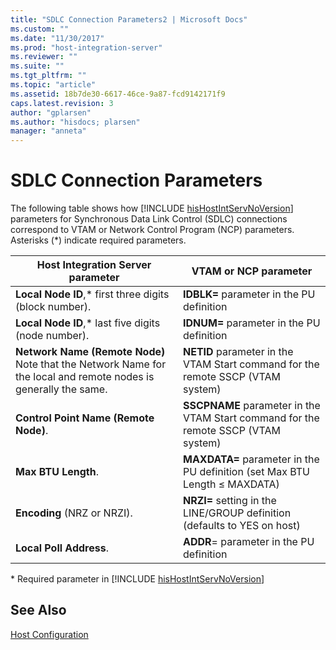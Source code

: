 ```yaml
---
title: "SDLC Connection Parameters2 | Microsoft Docs"
ms.custom: ""
ms.date: "11/30/2017"
ms.prod: "host-integration-server"
ms.reviewer: ""
ms.suite: ""
ms.tgt_pltfrm: ""
ms.topic: "article"
ms.assetid: 18b7de30-6617-46ce-9a87-fcd9142171f9
caps.latest.revision: 3
author: "gplarsen"
ms.author: "hisdocs; plarsen"
manager: "anneta"
---
```

# SDLC Connection Parameters
The following table shows how [!INCLUDE [hisHostIntServNoVersion](../includes/hishostintservnoversion-md.md)] parameters for Synchronous Data Link Control (SDLC) connections correspond to VTAM or Network Control Program (NCP) parameters. Asterisks (*) indicate required parameters.  
  
|Host Integration Server parameter|VTAM or NCP parameter|  
|---------------------------------------|---------------------------|  
|**Local Node ID**,* first three digits (block number).|**IDBLK=** parameter in the PU definition|  
|**Local Node ID**,* last five digits (node number).|**IDNUM=** parameter in the PU definition|  
|**Network Name (Remote Node)** Note that the Network Name for the local and remote nodes is generally the same.|**NETID** parameter in the VTAM Start command for the remote SSCP (VTAM system)|  
|**Control Point Name (Remote Node)**.|**SSCPNAME** parameter in the VTAM Start command for the remote SSCP (VTAM system)|  
|**Max BTU Length**.|**MAXDATA=** parameter in the PU definition (set Max BTU Length ≤ MAXDATA)|  
|**Encoding** (NRZ or NRZI).|**NRZI=** setting in the LINE/GROUP definition (defaults to YES on host)|  
|**Local Poll Address**.|**ADDR**= parameter in the PU definition|  
  
 \* Required parameter in [!INCLUDE [hisHostIntServNoVersion](../includes/hishostintservnoversion-md.md)]  
  
## See Also  
 [Host Configuration](../core/host-configuration1.md)
